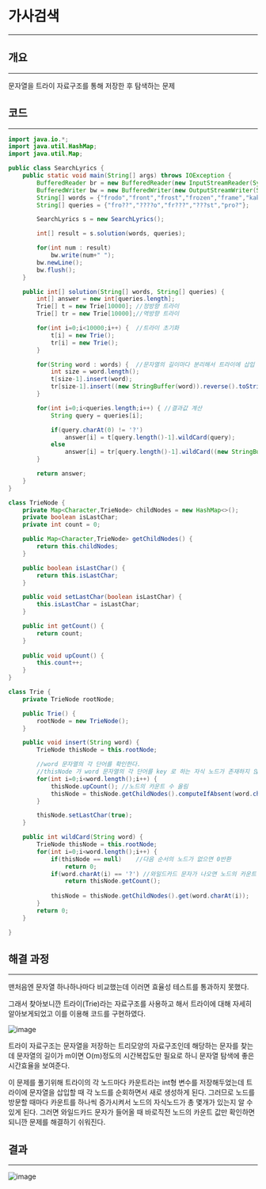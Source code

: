# 가사검색

---

## 개요

---

문자열을 트라이 자료구조를 통해 저장한 후 탐색하는 문제

## 코드

---

```java
import java.io.*;
import java.util.HashMap;
import java.util.Map;

public class SearchLyrics {
    public static void main(String[] args) throws IOException {
        BufferedReader br = new BufferedReader(new InputStreamReader(System.in));
        BufferedWriter bw = new BufferedWriter(new OutputStreamWriter(System.out));
        String[] words = {"frodo","front","frost","frozen","frame","kakao"};
        String[] queries = {"fro??","????o","fr???","???st","pro?"};

        SearchLyrics s = new SearchLyrics();

        int[] result = s.solution(words, queries);

        for(int num : result)
            bw.write(num+" ");
        bw.newLine();
        bw.flush();
    }

    public int[] solution(String[] words, String[] queries) {
        int[] answer = new int[queries.length];
        Trie[] t = new Trie[10000]; //정방향 트라이
        Trie[] tr = new Trie[10000];//역방향 트라이

        for(int i=0;i<10000;i++) {  //트라이 초기화
            t[i] = new Trie();
            tr[i] = new Trie();
        }

        for(String word : words) {  //문자열의 길이마다 분리해서 트라이에 삽입
            int size = word.length();
            t[size-1].insert(word);
            tr[size-1].insert((new StringBuffer(word)).reverse().toString());
        }

        for(int i=0;i<queries.length;i++) { //결과값 계산
            String query = queries[i];

            if(query.charAt(0) != '?') 
                answer[i] = t[query.length()-1].wildCard(query);
            else 
                answer[i] = tr[query.length()-1].wildCard((new StringBuffer(query)).reverse().toString());
        }

        return answer;
    }
}

class TrieNode {
    private Map<Character,TrieNode> childNodes = new HashMap<>();
    private boolean isLastChar;
    private int count = 0;

    public Map<Character,TrieNode> getChildNodes() {
        return this.childNodes;
    }

    public boolean isLastChar() {
        return this.isLastChar;
    }

    public void setLastChar(boolean isLastChar) {
        this.isLastChar = isLastChar;
    }

    public int getCount() {
        return count;
    }
    
    public void upCount() {
        this.count++;
    }
}

class Trie {
    private TrieNode rootNode;

    public Trie() {
        rootNode = new TrieNode();
    }

    public void insert(String word) {
        TrieNode thisNode = this.rootNode;

        //word 문자열의 각 단어를 확인한다.
        //thisNode 가 word 문자열의 각 단어를 key 로 하는 자식 노드가 존재하지 않을 때만 자식 노드를 생성해준다.
        for(int i=0;i<word.length();i++) {
            thisNode.upCount(); //노드의 카운트 수 올림
            thisNode = thisNode.getChildNodes().computeIfAbsent(word.charAt(i), c -> new TrieNode());
        }

        thisNode.setLastChar(true);
    }

    public int wildCard(String word) {
        TrieNode thisNode = this.rootNode;
        for(int i=0;i<word.length();i++) {
            if(thisNode == null)    //다음 순서의 노드가 없으면 0반환
                return 0;
            if(word.charAt(i) == '?') //와일드카드 문자가 나오면 노드의 카운트 수를 반환
                return thisNode.getCount();
            
            thisNode = thisNode.getChildNodes().get(word.charAt(i));    //다음 순서의 노드로 이동 없으면 null이 됨
        }
        return 0;
    }

}
```

## 해결 과정

---

맨처음엔 문자열 하나하나마다 비교했는데 이러면 효율성 테스트를 통과하지 못했다.

그래서 찾아보니깐 트라이(Trie)라는 자료구조를 사용하고 해서 트라이에 대해 자세히 알아보게되었고 이를 이용해 코드를 구현하였다.

![image](https://user-images.githubusercontent.com/47655983/103194523-4bd70d80-4923-11eb-81d3-bb87b4db1f01.png)

트라이 자료구조는 문자열을 저장하는 트리모양의 자료구조인데 해당하는 문자를 찾는데 문자열의 길이가 m이면 O(m)정도의 시간복잡도만 필요로 하니 문자열 탐색에 좋은 시간효율을 보여준다.

이 문제를 풀기위해 트라이의 각 노드마다 카운트라는 int형 변수를 저장해두었는데 트라이에 문자열을 삽입할 때 각 노드를 순회하면서 새로 생성하게 된다. 그러므로 노드를 방문할 때마다 카운트를 하나씩 증가시켜서 노드의 자식노드가 총 몇개가 있는지 알 수 있게 된다. 그러면 와일드카드 문자가 들어올 때 바로직전 노드의 카운트 값만 확인하면 되니깐 문제를 해결하기 쉬워진다.

 

## 결과

---

![image](https://user-images.githubusercontent.com/47655983/103195564-e0426f80-4925-11eb-9579-6cee80da99d1.png)
